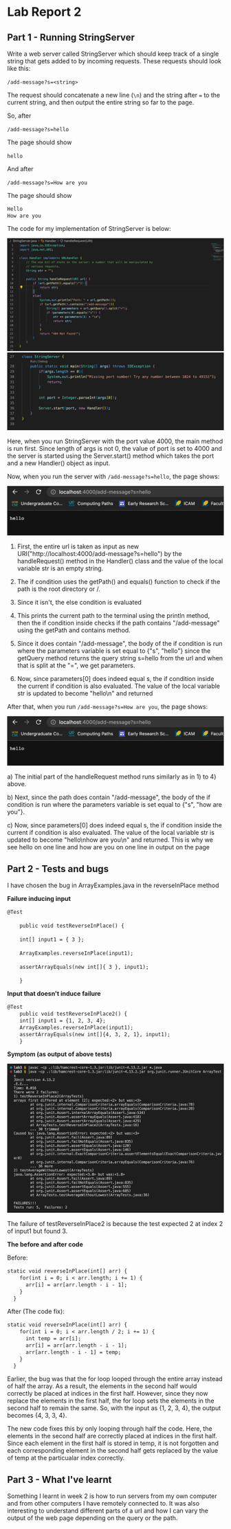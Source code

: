 # Lab Report 2

## Part 1 - Running StringServer

Write a web server called StringServer which should keep track of a single string that gets added
to by incoming requests. These requests should look like this:


`/add-message?s=<string>`


The request should concatenate a new line (`\n`)
and the string after `=` to the current string, and then output the entire string so far to the page.


So, after

`/add-message?s=hello`


The page should show

`hello`

And after

`/add-message?s=How are you`

The page should show 

```
Hello
How are you
```

The code for my implementation of StringServer is below:

![Image](stringserver1.png)
![Image](stringserver2.png)



Here, when you run StringServer with the port value 4000, the main method is run first. 
Since length of args is not 0, the value of port is set to 4000 and the server is started using the Server.start()
method which takes the port and a new Handler() object as input. 


Now, when you run the server with `/add-message?s=hello`, the page shows:

![Image](server_addmessage1.png)


1) First, the entire url is taken as input as new URI("http://localhost:4000/add-message?s=hello") by the handleRequest() method in the Handler() class and the value of the local variable str is an empty string.

2) The if condition uses the getPath() and equals() function to check if the path is the root directory or /.

3) Since it isn't, the else condition is evaluated

4) This prints the current path to the terminal using the println method, then the if condition inside checks if the path contains "/add-message" using
the getPath and contains method. 

5) Since it does contain "/add-message", the body of the if condition is run where the parameters variable is set
equal to {"s", "hello"} since the getQuery method returns the query string s=hello from the url and when that is split at the "=", we get parameters.

6) Now, since parameters[0] does indeed equal s, the if condition inside the current if condition is also evaluated. The value of the local variable
str is updated to become "hello\n" and returned



After that, when you run `/add-message?s=How are you`, the page shows:

![Image](server_addmessage1.png)


a) The initial part of the handleRequest method runs similarly as in 1) to 4) above.

b) Next, since the path does contain "/add-message", the body of the if condition is run where the parameters variable is set
equal to {"s", "how are you"}.

c) Now, since parameters[0] does indeed equal s, the if condition inside the current if condition is also evaluated. The value of the local variable
str is updated to become "hello\nhow are you\n" and returned. This is why we see hello on one line and how are you on one line in 
output on the page



## Part 2 - Tests and bugs
I have chosen the bug in ArrayExamples.java in the reverseInPlace method


**Failure inducing input**

```
@Test 

	public void testReverseInPlace() {
	
    int[] input1 = { 3 };
    
    ArrayExamples.reverseInPlace(input1);
    
    assertArrayEquals(new int[]{ 3 }, input1);
    
	}
```

**Input that doesn't induce failure**

```
@Test 
	public void testReverseInPlace2() {
    int[] input1 = {1, 2, 3, 4};
    ArrayExamples.reverseInPlace(input1);
    assertArrayEquals(new int[]{4, 3, 2, 1}, input1);
	}
```

**Symptom (as output of above tests)**

![Image](tester_output.png)


The failure of testReverseInPlace2 is because the test expected 2 at index 2 of input1 but found 3.

**The before and after code**

Before:

```
static void reverseInPlace(int[] arr) {
    for(int i = 0; i < arr.length; i += 1) {
      arr[i] = arr[arr.length - i - 1];
    }
  }
```

After (The code fix):

```
static void reverseInPlace(int[] arr) {
    for(int i = 0; i < arr.length / 2; i += 1) {
      int temp = arr[i];
      arr[i] = arr[arr.length - i - 1];
      arr[arr.length - i - 1] = temp;
    }
  }
  ```
  
 Earlier, the bug was that the for loop looped through the entire array instead of half the array. As a result,
 the elements in the second half would correctly be placed at indices in the first half. However, since they now replace
 the elements in the first half, the for loop sets the elements in the second half to remain the same.
 So, with the input as {1, 2, 3, 4}, the output becomes {4, 3, 3, 4}.
 
 The new code fixes this by only looping through half the code. Here, the elements in the second half
 are correctly placed at indices in the first half. Since each element in the first half is stored in temp, 
 it is not forgotten and each corresponding element in the second half gets replaced by the value of temp at the particualar index correctly.
 

## Part 3 - What I've learnt
 
Something I learnt in week 2 is how to run servers from my own computer and from other computers I have remotely connected to. It was 
also interesting to understand different parts of a url and how I can vary the output of the web page depending on the query or the path.
 

